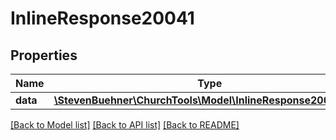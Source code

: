 # InlineResponse20041

## Properties
Name | Type | Description | Notes
------------ | ------------- | ------------- | -------------
**data** | [**\StevenBuehner\ChurchTools\Model\InlineResponse20041Data**](InlineResponse20041Data.md) |  | [optional] 

[[Back to Model list]](../../README.md#documentation-for-models) [[Back to API list]](../../README.md#documentation-for-api-endpoints) [[Back to README]](../../README.md)

